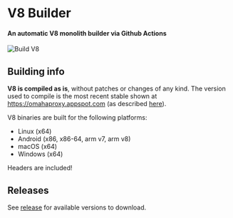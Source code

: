 # V8 Builder
#### An automatic V8 monolith builder via Github Actions

![Build V8](https://github.com/truexpixells/v8-builder/workflows/Build%20V8/badge.svg?branch=master)

## Building info
**V8 is compiled as is**, without patches or changes of any kind.
The version used to compile is the most recent stable shown at https://omahaproxy.appspot.com (as described [here](https://v8.dev/docs/source-code#source-code-branches)).

V8 binaries are built for the following platforms:
- Linux (x64)
- Android (x86, x86-64, arm v7, arm v8)
- macOS (x64)
- Windows (x64)

Headers are included!

## Releases
See [release](https://github.com/truexpixells/v8-builder/releases) for available versions to download.
